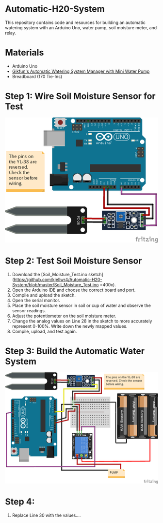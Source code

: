# Automatic-H20-System
This repository contains code and resources for building an automatic watering system with an Arduino Uno, water pump, soil moisture meter, and relay. 
# Materials
- Arduino Uno
- [Gikfun's Automatic Watering System Manager with Mini Water Pump](http://www.gikfun.com/electronic-diy-kits-c-7/automatic-watering-system-manager-with-mini-water-pump-diy-kit-p-800.html)
- Breadboard (170 Tie-Ins)
# Step 1: Wire Soil Moisture Sensor for Test
![Wiring for Soil Moisture Sensor Test](https://github.com/kjellwr4/Automatic-H20-System/blob/master/Soil_Moisture_Test.png)
# Step 2: Test Soil Moisture Sensor
1. Download the [Soil_Moisture_Test.ino sketch](https://github.com/kjellwr4/Automatic-H20-System/blob/master/Soil_Moisture_Test.ino =400x).
2. Open the Arduino IDE and choose the correct board and port.
3. Compile and upload the sketch.
4. Open the serial monitor.
5. Place the soil moisture sensor in soil or cup of water and observe the sensor readings.
6. Adjust the potentiometer on the soil moisture meter.
7. Change the analog values on Line 28 in the sketch to more accurately represent 0-100%. Write down the newly mapped values.
8. Compile, upload, and test again.
# Step 3: Build the Automatic Water System
![Automatic Water System](https://github.com/kjellwr4/Automatic-H20-System/blob/master/Gikfun_Auto_H20_System.png)
# Step 4:
1. Replace Line 30 with the values....
